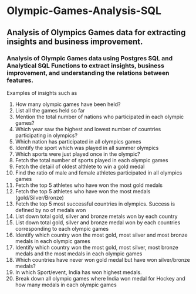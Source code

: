# Olympic-Games-Analysis-SQL
## Analysis of Olympics Games data for extracting insights and business improvement.

### Analysis of Olympic Games data using Postgres SQL and Analytical SQL Functions to extract insights, business improvement, and understanding the relations between features.

Examples of insights such as
1. How many olympic games have been held?
2. List all the games held so far
3. Mention the total number of nations who participated in each olympic games?
4. Which year saw the highest and lowest number of countries participating in olympics?
5. Which nation has participated in all olympics games
6. Identify the sport which was played in all summer olympics
7. Which sports were just played once in the olympic?
8. Fetch the total number of sports played in each olympic games
9. Fetch the detaiil of oldest althlete to win a gold medal
10. Find the ratio of male and female athletes participated in all olympics games
11. Fetch the top 5 athletes who have won the most gold medals
12. Fetch the top 5 athletes who have won the most medals (gold/Silver/Bronze)
13. Fetch the top 5 most successful countries in olympics. Success is defined by no of medals won
14. List down total gold, silver and bronze metals won by each country
15. List down total gold, silver and bronze medal won by each countries corresponding to each olympic games
16. Identify which country won the most gold, most silver and most bronze medals in each olympic games
17. Identify which country won the most gold, most silver, most bronze medals and the most medals in each olympic games
18. Which countries have never won gold medal but have won silver/bronze medals?
19. In which Sport/event, India has won highest medals.
20. Break down all olympic games where India won medal for Hockey and how many medals in each olympic games
